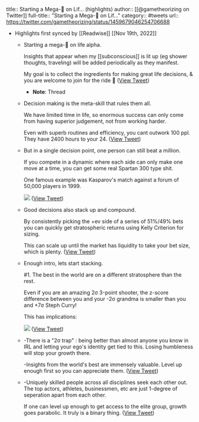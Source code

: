 title:: Starting a Mega-🧵 on Lif... (highlights)
author:: [[@gametheorizing on Twitter]]
full-title:: "Starting a Mega-🧵 on Lif..."
category:: #tweets
url:: https://twitter.com/gametheorizing/status/1459679046254706688

- Highlights first synced by [[Readwise]] [[Nov 19th, 2022]]
	- Starting a mega-🧵 on life alpha. 
	  
	  Insights that appear when my [[subconscious]] is lit up (eg shower thoughts, traveling) will be added periodically as they manifest.
	  
	  My goal is to collect the ingredients for making great life decisions, & you are welcome to join for the ride 🚀 ([View Tweet](https://twitter.com/gametheorizing/status/1459679046254706688))
		- **Note**: Thread
	- Decision making is the meta-skill that rules them all.
	  
	  We have limited time in life, so enormous success can only come from having superior judgement, not from working harder. 
	  
	  Even with superb routines and efficiency, you cant outwork 100 ppl. They have 2400 hours to your 24. ([View Tweet](https://twitter.com/gametheorizing/status/1459679048045670404))
	- But in a single decision point, one person can still beat a million. 
	  
	  If you compete in a dynamic where each side can only make one move at a time, you can get some real Spartan 300 type shit.
	  
	  One famous example was Kasparov's match against a forum of 50,000 players in 1999. 
	  
	  ![](https://pbs.twimg.com/media/FEHE5VoXoAYxvFu.jpg) ([View Tweet](https://twitter.com/gametheorizing/status/1459679052210524163))
	- Good decisions also stack up and compound. 
	  
	  By consistently picking the +ev side of a series of 51%/49% bets you can quickly get stratospheric returns using Kelly Criterion for sizing.
	  
	  This can scale up until the market has liquidity to take your bet size, which is plenty. ([View Tweet](https://twitter.com/gametheorizing/status/1459679055549186054))
	- Enough intro, lets start stacking.
	  
	  #1. The best in the world are on a different stratosphere than the rest. 
	  
	  Even if you are an amazing 2σ 3-point shooter, the z-score difference between you and your -2σ grandma is smaller than you and +7σ Steph Curry!
	  
	  This has implications: 
	  
	  ![](https://pbs.twimg.com/media/FEHIaGGWYAILBDy.jpg) ([View Tweet](https://twitter.com/gametheorizing/status/1459679059336650754))
	- -There is a "2σ trap" : being better than almost anyone you know in IRL and letting your ego's identity get tied to this. Losing humbleness will stop your growth there.
	  
	  -Insights from the world's best are immensely valuable. Level up enough first so you can appreciate them. ([View Tweet](https://twitter.com/gametheorizing/status/1459679061471596549))
	- -Uniquely skilled people across all disciplines seek each other out. The top actors, athletes, businessmen, etc are just 1-degree of seperation apart from each other.
	  
	  If one can level up enough to get access to the elite group, growth goes parabolic. It truly is a binary thing. ([View Tweet](https://twitter.com/gametheorizing/status/1459679063229059073))